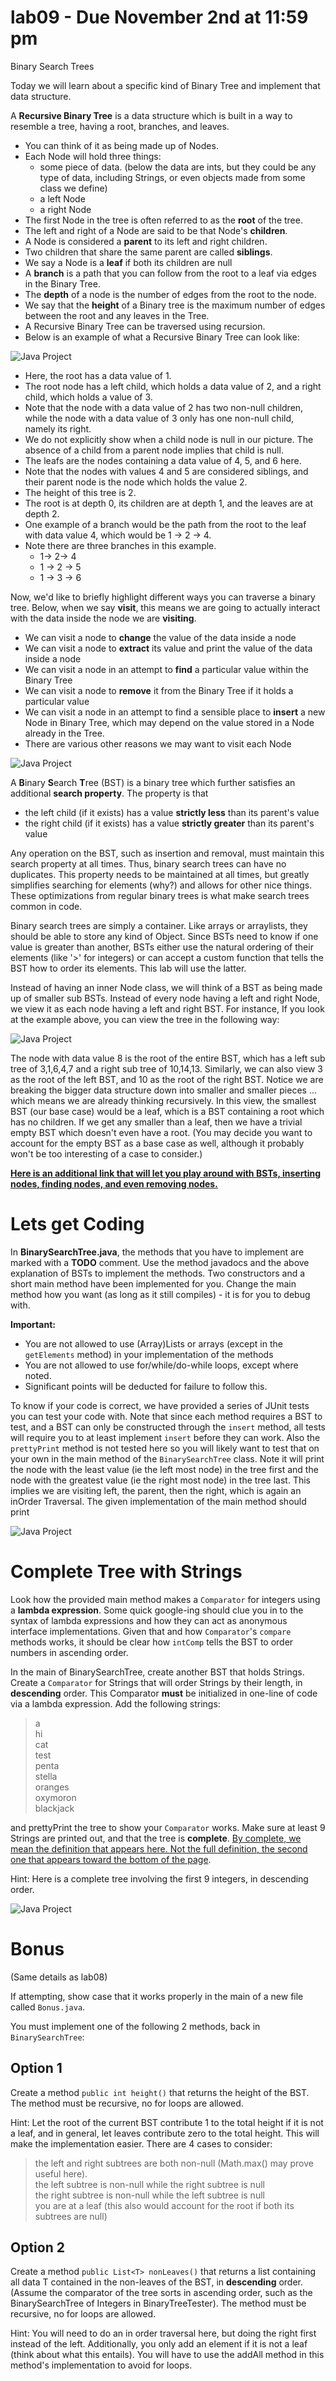 # lab09 - Due November 2nd at 11:59 pm
Binary Search Trees


Today we will learn about a specific kind of Binary Tree and implement that data structure.

A <b>Recursive Binary Tree</b> is a data structure which is built in a way to resemble a tree, having a root, branches, and leaves.

* You can think of it as being made up of Nodes.
* Each Node will hold three things:
  * some piece of data. (below the data are ints, but they could be any type of data, including Strings, or even objects made from some       class we define)
  * a left Node
  * a right Node
* The first Node in the tree is often referred to as the <b>root</b> of the tree.
* The left and right of a Node are said to be that Node's <b>children</b>. 
* A Node is considered a <b>parent</b> to its left and right children.
* Two children that share the same parent are called <b>siblings</b>.
* We say a Node is a <b>leaf</b> if both its children are null 
* A <b>branch</b> is a path that you can follow from the root to a leaf via edges in the Binary Tree.
* The <b>depth</b> of a node is the number of edges from the root to the node.
* We say that the <b>height</b> of a Binary tree is the maximum number of edges between the root and any leaves in the Tree.
* A Recursive Binary Tree can be traversed using recursion. 
* Below is an example of what a Recursive Binary Tree can look like:

![Java Project](https://github.com/Binghamton-CS140-A0-Fall-2018/screenshots/blob/master/lab09/binaryTree.PNG)

* Here, the root has a data value of 1. 
* The root node has a left child, which holds a data value of 2, and a right child, which holds a value of 3.
* Note that the node with a data value of 2 has two non-null children, while the node with a data value of 3 only has one non-null child, namely its right.
* We do not explicitly show when a child node is null in our picture. The absence of a child from a parent node implies that child is null.
* The leafs are the nodes containing a data value of 4, 5, and 6 here. 
* Note that the nodes with values 4 and 5 are considered siblings, and their parent node is the node which holds the value 2.
* The height of this tree is 2.
* The root is at depth 0, its children are at depth 1, and the leaves are at depth 2.
* One example of a branch would be the path from the root to the leaf with data value 4, which would be 1 -> 2 -> 4.
* Note there are three branches in this example.
  * 1-> 2-> 4
  * 1 -> 2 -> 5
  * 1 -> 3 -> 6
 

Now, we'd like to briefly highlight different ways you can traverse a binary tree. Below, when we say <b>visit</b>, this means we are going to actually interact with the data inside the node we are <b>visiting</b>. 

* We can visit a node to <b>change</b> the value of the data inside a node
* We can visit a node to <b>extract</b> its value and print the value of the data inside a node
* We can visit a node in an attempt to <b>find</b> a particular value within the Binary Tree
* We can visit a node to <b>remove</b> it from the Binary Tree if it holds a particular value
* We can visit a node in an attempt to find a sensible place to <b>insert</b> a new Node in Binary Tree, which may depend on the value stored in a Node already in the Tree.
* There are various other reasons we may want to visit each Node

![Java Project](https://github.com/Binghamton-CS140-A0-Fall-2018/screenshots/blob/master/lab09/traversals.PNG)

A <b>B</b>inary <b>S</b>earch <b>T</b>ree (BST) is a binary tree which further satisfies an additional <b>search property</b>. The property is that
  * the left child (if it exists) has a value <b>strictly less</b> than its parent's value
  * the right child (if it exists) has a value <b>strictly greater</b> than its parent's value
 
Any operation on the BST, such as insertion and removal, must maintain this search property at all times. Thus, binary search trees can have no duplicates. This property needs to be maintained at all times, but greatly simplifies searching for elements (why?) and allows for other nice things. These optimizations from regular binary trees is what make search trees common in code.

Binary search trees are simply a container. Like arrays or arraylists, they should be able to store any kind of Object. Since BSTs need to know if one value is greater than another, BSTs either use the natural ordering of their elements (like '>' for integers) or can accept a custom function that tells the BST how to order its elements. This lab will use the latter.

Instead of having an inner Node class, we will think of a BST as being made up of smaller sub BSTs. Instead of every node having a left and right Node, we view it as each node having a left and right BST. For instance, If you look at the example above, you can view the tree in the following way:

![Java Project](https://github.com/Binghamton-CS140-A0-Fall-2018/screenshots/blob/master/lab09/subTrees.PNG)

The node with data value 8 is the root of the entire BST, which has a left sub tree of 3,1,6,4,7 and a right sub tree of 10,14,13. Similarly, we can also view 3 as the root of the left BST, and 10 as the root of the right BST. Notice we are breaking the bigger data structure down into smaller and smaller pieces ... which means we are already thinking recursively. In this view, the smallest BST (our base case) would be a leaf, which is a BST containing a root which has no children. If we get any smaller than a leaf, then we have a trivial empty BST which doesn't even have a root. (You may decide you want to account for the empty BST as a base case as well, although it probably won't be too interesting of a case to consider.) 

<a href="https://www.cs.usfca.edu/~galles/visualization/BST.html"><b>Here is an additional link that will let you play around with BSTs, inserting nodes, finding nodes, and even removing nodes.</b></a>

<h1>Lets get Coding</h1>

In <b>BinarySearchTree.java</b>, the methods that you have to implement are marked with a <b>TODO</b> comment. Use the method javadocs and the above explanation of BSTs to implement the methods. Two constructors and a short main method have been implemented for you. Change the main method how you want (as long as it still compiles) - it is for you to debug with.

<b>Important:</b>
  * You are not allowed to use (Array)Lists or arrays (except in the `getElements` method) in your implementation of the methods
  * You are not allowed to use for/while/do-while loops, except where noted.
  * Significant points will be deducted for failure to follow this.

To know if your code is correct, we have provided a series of JUnit tests you can test your code with. Note that since each method requires a BST to test, and a BST can only be constructed through the `insert` method, all tests will require you to at least implement `insert` before they can work. Also the `prettyPrint` method is not tested here so you will likely want to test that on your own in the main method of the `BinarySearchTree` class. Note it will print the node with the least value (ie the left most node) in the tree first and the node with the greatest value (ie the right most node) in the tree last. This implies we are visiting left, the parent, then the right, which is again an inOrder Traversal. The given implementation of the main method should print

 ![Java Project](https://github.com/Binghamton-CS140-A0-Fall-2018/screenshots/blob/master/lab09/prettyPrint.PNG)

    
<h1>Complete Tree with Strings</h1>

Look how the provided main method makes a `Comparator` for integers using a <b>lambda expression</b>. Some quick google-ing should clue you in to the syntax of lambda expressions and how they can act as anonymous interface implementations. Given that and how `Comparator`'s `compare` methods works, it should be clear how `intComp` tells the BST to order numbers in ascending order.

In the main of BinarySearchTree, create another BST that holds Strings. Create a `Comparator` for Strings that will order Strings by their length, in <b>descending</b> order. This Comparator <b>must</b> be initialized in one-line of code via a lambda expression. Add the following strings: 
>a  
hi  
cat  
test  
penta  
stella  
oranges  
oxymoron  
blackjack  
      
and prettyPrint the tree to show your `Comparator` works. Make sure at least 9 Strings are printed out, and that the tree is <b>complete</b>. <a href="http://web.cecs.pdx.edu/~sheard/course/Cs163/Doc/FullvsComplete.html"> By complete, we mean the definition that appears here. Not the full definition, the second one that appears toward the bottom of the page</a>. 

Hint: Here is a complete tree involving the first 9 integers, in descending order.

 ![Java Project](https://github.com/Binghamton-CS140-A0-Fall-2018/screenshots/blob/master/lab09/complete.PNG)


<h1>Bonus</h1>

(Same details as lab08)

If attempting, show case that it works properly in the main of a new file called `Bonus.java`.

You must implement one of the following 2 methods, back in `BinarySearchTree`:

<h2>Option 1</h2>

Create a method `public int height()` that returns the height of the BST. The method must be recursive, no for loops are allowed.

Hint: Let the root of the current BST contribute 1 to the total height if it is not a leaf, and in general, let leaves contribute zero to the total height. This will make the implementation easier. There are 4 cases to consider:

>the left and right subtrees are both non-null (Math.max() may prove useful here).  
the left subtree is non-null while the right subtree is null  
the right subtree is non-null while the left subtree is null  
you are at a leaf (this also would account for the root if both its subtrees are null)  

<h2>Option 2</h2>

Create a method `public List<T> nonLeaves()` that returns a list containing all data T contained in the non-leaves of the BST, in <b>descending</b> order. (Assume the comparator of the tree sorts in ascending order, such as the BinarySearchTree of Integers in BinaryTreeTester). The method must be recursive, no for loops are allowed.

Hint: You will need to do an in order traversal here, but doing the right first instead of the left. Additionally, you only add an element if it is not a leaf (think about what this entails). You will have to use the addAll method in this method's implementation to avoid for loops.
